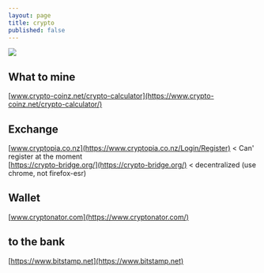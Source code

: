 ```yaml
---
layout: page
title: crypto
published: false
---
```

![](https://cdn6.aptoide.com/imgs/2/1/b/21bd81cdfc43b9c8b304ccb9b29162d6_icon.png?w=240)

## What to mine

[www.crypto-coinz.net/crypto-calculator](https://www.crypto-coinz.net/crypto-calculator/)

## Exchange

[www.cryptopia.co.nz](https://www.cryptopia.co.nz/Login/Register) < Can' register at the moment  
[https://crypto-bridge.org/](https://crypto-bridge.org/) < decentralized (use chrome, not firefox-esr)

## Wallet

[www.cryptonator.com](https://www.cryptonator.com/)

## to the bank

[https://www.bitstamp.net](https://www.bitstamp.net)
